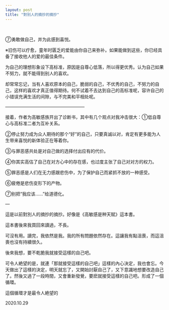 ```yaml
---
layout: post
title: "對別人的摘抄的摘抄"
---
```


  
&nbsp;
&nbsp;


⑦勇敢做自己，并为此感到喜悦。

※旧伤可以疗愈，童年时匮乏的爱能由你自己来弥补。如果能做到这些，你已经具备了接收他人的爱的最佳条件。

为自己的理想形象设下高标准，原因是自尊心低落，所以得更优秀。认为自己如果不努力，就不能得到别人的喜欢。

却常常忘记，当有人喜欢原本的自己，脆弱的自己，不优秀的自己，不努力的自己，这样的喜欢才真正值得期待。何不试着不去达到自己的高标准呢，容许自己的小错误充满生活的间隙，与不完美和平相处呢。

——————————————————

接着，作者为高敏感族开出了诊断书，其中有几个观点对我冲击很大：①低自尊心与高标准二者为互补关系。

②停止努力成为众人期待的那个“好”的自己，只要真诚以对，肯定有更多能为人生带来喜悦的新体验正在等着你。

③与罪恶感共处是对自己做的选择付出应有的代价。

④你其实高估了自己在对方心中的存在感，也过度主张了自己对对方的权力。

⑤罪恶感是人们在无力感跟悲伤中，为了保护自己而紧抓不放的一种感受。

⑥疲倦是悲伤变形下的产物。

⑦别把“我应该......”给道德化。

—

這是以前對別人的摘抄的摘抄。好像是《高敏感是种天賦》這本書。

這本書後來我買回來讀過，不長。

可沒有用。讀完，我依然是我。我的所有問題依然存在。這讓我有點沮喪，而這沮喪也沒有持續很久。

後來我想，要不乾脆我就接受這樣的自己吧。

可令人絶望的是，就連「那就接受這樣的自己吧」這樣的內心決定，我也會忘。今天做出了這樣的決定，明天就忘了，又開始討厭自己了，又下意識地想要改造自己了。然後又過了一段時間，又會重新發覺，要麽就接受這樣的自己吧。形成了一個循環。

這個循環才是最令人絶望的

2020.10.29